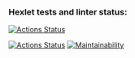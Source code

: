 ### Hexlet tests and linter status:
[![Actions Status](https://github.com/ustas201354/python-project-lvl1/workflows/makelint.yml/badge.svg)](https://github.com/ustas201354/python-project-lvl1/actions)

[![Actions Status](https://github.com/ustas201354/python-project-lvl1/workflows/hexlet-check/badge.svg)](https://github.com/ustas201354/python-project-lvl1/actions)
[![Maintainability](https://api.codeclimate.com/v1/badges/7424184b94250fe81014/maintainability)](https://codeclimate.com/github/ustas201354/python-project-lvl1/maintainability)

